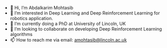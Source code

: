 - 👋 Hi, I’m Abdalkarim Mohtasib
- 👀 I’m interested in Deep Learning and Deep Reinforcement Learning for robotics application.
- 🌱 I’m currently doing a PhD at University of Lincoln, UK
- 💞️ I’m looking to collaborate on developing Deep Reinforcement Learning algorithms
- 📫 How to reach me via email: amohtasib@lincoln.ac.uk

<!---
Mohtasib/Mohtasib is a ✨ special ✨ repository because its `README.md` (this file) appears on your GitHub profile.
You can click the Preview link to take a look at your changes.
--->

